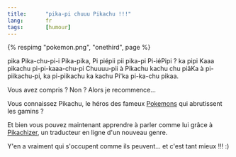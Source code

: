 ```yaml
---
title:      "pika-pi chuuu Pikachu !!!"
lang:       fr
tags:       [humour]
---
```


{% respimg "pokemon.png", "onethird", page %}

pika Pika-chu-pi-i Pika-pika, Pi piépii pii pika-pi Pi-iéPipi ? ka pipi Kaaa pikachu pi-pi-kaaa-chu-pi Chuuuu-pii à Pikachu kachu chu piâKa à pi-piikachu-pi, ka pi-piikachu ka kachu Pi'ka pi-ka-chu pikaa.

Vous avez compris ? Non ? Alors je recommence…

Vous connaissez Pikachu, le héros des fameux [Pokemons](http://www.pokemon.com/) qui abrutissent les gamins ?

Et bien vous pouvez maintenant apprendre à parler comme lui grâce à [Pikachizer](http://pikachize.eye-of-newt.com/), un traducteur en ligne d'un nouveau genre.

Y'en a vraiment qui s'occupent comme ils peuvent… et c'est tant mieux !!! :)
